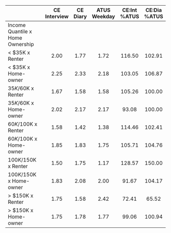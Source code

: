 
|                      | CE<br>Interview |  CE<br>Diary | ATUS<br>Weekday | CE:Int<br>%ATUS | CE:Dia<br>%ATUS |
| -------------------- | :----------: | :----------: | :----------: | :----------: | :----------: |
| Income Quantile x Home Ownership |              |              |              |              |              |
|     < $35K x Renter  |         2.00 |         1.77 |         1.72 |       116.50 |       102.91 |
|     < $35K x Home-owner |         2.25 |         2.33 |         2.18 |       103.05 |       106.87 |
|  $35K/$60K x Renter  |         1.67 |         1.58 |         1.58 |       105.26 |       100.00 |
|  $35K/$60K x Home-owner |         2.02 |         2.17 |         2.17 |        93.08 |       100.00 |
|  $60K/$100K x Renter |         1.58 |         1.42 |         1.38 |       114.46 |       102.41 |
|  $60K/$100K x Home-owner |         1.85 |         1.83 |         1.75 |       105.71 |       104.76 |
| $100K/$150K x Renter |         1.50 |         1.75 |         1.17 |       128.57 |       150.00 |
| $100K/$150K x Home-owner |         1.83 |         2.08 |         2.00 |        91.67 |       104.17 |
|     > $150K x Renter |         1.75 |         1.58 |         2.42 |        72.41 |        65.52 |
|     > $150K x Home-owner |         1.75 |         1.78 |         1.77 |        99.06 |       100.94 |

